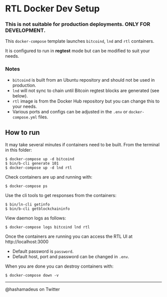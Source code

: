 # RTL Docker Dev Setup

### This is not suitable for production deployments. ONLY FOR DEVELOPMENT.

This `docker-compose` template launches `bitcoind`, `lnd` and `rtl` containers.

It is configured to run in **regtest** mode but can be modified to suit your needs.

### Notes
 - `bitcoind` is built from an Ubuntu repository and should not be used in production.
 - `lnd` will not sync to chain until Bitcoin regtest blocks are generated (see below).
 - `rtl` image is from the Docker Hub repository but you can change this to your needs.
 - Various ports and configs can be adjusted in the `.env` or `docker-compose.yml` files.

## How to run
It may take several minutes if containers need to be built. From the terminal in this folder:

```
$ docker-compose up -d bitcoind
$ bin/b-cli generate 101
$ docker-compose up -d lnd rtl
```

Check containers are up and running with:
```
$ docker-compose ps
```

Use the cli tools to get responses from the containers:
```
$ bin/ln-cli getinfo
$ bin/b-cli getblockchaininfo
```

View daemon logs as follows:
```
$ docker-compose logs bitcoind lnd rtl
```

Once the containers are running you can access the RTL UI at http://localhost:3000

 - Default password is `password`.
 - Default host, port and password can be changed in `.env`.

When you are done you can destroy containers with:
```
$ docker-compose down -v
```

---
@hashamadeus on Twitter
